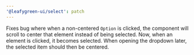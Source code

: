 ```yaml
---
'@leafygreen-ui/select': patch
---
```


Fixes bug where when a non-centered `Option` is clicked, the component will scroll to center that element instead of being selected.
Now, when an element is clicked, it becomes selected. When opening the dropdown later, the selected item should then be centered.
